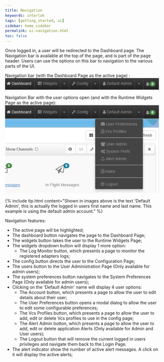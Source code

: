 ```yaml
---
title: Navigation
keywords: interlok
tags: [getting_started, ui]
sidebar: home_sidebar
permalink: ui-navigation.html
toc: false
---
```


Once logged in, a user will be redirected to the Dashboard page. The Navigation bar is available at the top of the page, and is part of the page header. Users can use the options on this bar to navigation to the various parts of the UI.

Navigation bar (with the Dashboard Page as the active page) :
![Navigation bar (with the Dashboard Page as the active page)](../../images/ui-user-guide/navigation-bar.png)

Navigation Bar with the user options open (and with the Runtime Widgets Page as the active page):
![Navigation Bar with the user options open (and with the Runtime Widgets Page as the active page)](../../images/ui-user-guide/navigation-bar-options-open.png)

{% include tip.html content="Shown in images above is the text 'Default Admin', this is actually the logged in users first name and last name. This example is using the default admin account." %}

Navigation features:

- The active page will be highlighted;
- The dashboard button navigates the page to the Dashboard Page;
- The widgets button takes the user to the Runtime Widgets Page;
- The widgets dropdown button will display 1 more option:
    - The Log Monitor button, which presents a page to monitor the registered adapters logs;
- The config button directs the user to the Configuration Page;
- The users button to the User Administration Page (Only available for admin users);
- The system preferences button navigates to the System Preferences Page (Only available for admin users);
- Clicking on the 'Default Admin' name will display 4 user options:
    - The Account button, which presents a page to allow the user to edit details about their user;
	- The User Preferences button opens a modal dialog to allow the user to edit some configurable preferences;
	- The Vcs Profiles button, which presents a page to allow the user to add, edit or delete Vcs profiles to use in the config page;
	- The Alert Admin button, which presents a page to allow the user to add, edit or delete application Alerts (Only available for Admin and User users);
    - The Logout button that will remove the current logged in users privileges and navigate them back to the Login Page.
- The alert indicator show the number of active alert messages. A click on it will display the active alerts;